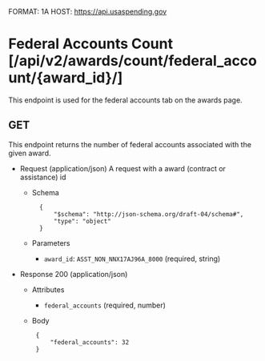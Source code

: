 FORMAT: 1A
HOST: https://api.usaspending.gov

# Federal Accounts Count [/api/v2/awards/count/federal_account/{award_id}/]

This endpoint is used for the federal accounts tab on the awards page.

## GET

This endpoint returns the number of federal accounts associated with the given award.

+ Request (application/json)
    A request with a award (contract or assistance) id
    + Schema

            {
                "$schema": "http://json-schema.org/draft-04/schema#",
                "type": "object"
            }

    + Parameters
        + `award_id`: `ASST_NON_NNX17AJ96A_8000` (required, string)

+ Response 200 (application/json)
    + Attributes
        + `federal_accounts` (required, number)
     + Body

            {
                "federal_accounts": 32
            }

